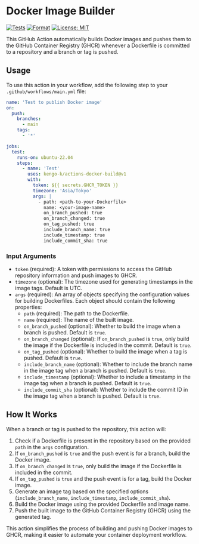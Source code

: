 # Docker Image Builder

[![Tests](https://github.com/kengo-k/smart-docker-build/actions/workflows/test.yml/badge.svg?branch=main)](https://github.com/kengo-k/smart-docker-build/actions/workflows/test.yml)
[![Format](https://github.com/kengo-k/smart-docker-build/actions/workflows/format.yml/badge.svg?branch=main)](https://github.com/kengo-k/smart-docker-build/actions/workflows/format.yml)
[![License: MIT](https://img.shields.io/badge/License-MIT-yellow.svg)](https://opensource.org/licenses/MIT)

This GitHub Action automatically builds Docker images and pushes them to the GitHub Container Registry (GHCR) whenever a Dockerfile is committed to a repository and a branch or tag is pushed.

## Usage

To use this action in your workflow, add the following step to your `.github/workflows/main.yml` file:

```yaml
name: 'Test to publish Docker image'
on:
  push:
    branches:
      - main
    tags:
      - '*'

jobs:
  test:
    runs-on: ubuntu-22.04
    steps:
      - name: 'Test'
        uses: kengo-k/actions-docker-build@v1
        with:
          token: ${{ secrets.GHCR_TOKEN }}
          timezone: 'Asia/Tokyo'
          args: |
            - path: <path-to-your-Dockerfile>
              name: <your-image-name>
              on_branch_pushed: true
              on_branch_changed: true
              on_tag_pushed: true
              include_branch_name: true
              include_timestamp: true
              include_commit_sha: true
```

### Input Arguments

- `token` (required): A token with permissions to access the GitHub repository information and push images to GHCR.
- `timezone` (optional): The timezone used for generating timestamps in the image tags. Default is UTC.
- `args` (required): An array of objects specifying the configuration values for building Dockerfiles. Each object should contain the following properties:
  - `path` (required): The path to the Dockerfile.
  - `name` (required): The name of the built image.
  - `on_branch_pushed` (optional): Whether to build the image when a branch is pushed. Default is `true`.
  - `on_branch_changed` (optional): If `on_branch_pushed` is `true`, only build the image if the Dockerfile is included in the commit. Default is `true`.
  - `on_tag_pushed` (optional): Whether to build the image when a tag is pushed. Default is `true`.
  - `include_branch_name` (optional): Whether to include the branch name in the image tag when a branch is pushed. Default is `true`.
  - `include_timestamp` (optional): Whether to include a timestamp in the image tag when a branch is pushed. Default is `true`.
  - `include_commit_sha` (optional): Whether to include the commit ID in the image tag when a branch is pushed. Default is `true`.

## How It Works

When a branch or tag is pushed to the repository, this action will:

1. Check if a Dockerfile is present in the repository based on the provided `path` in the `args` configuration.
2. If `on_branch_pushed` is `true` and the push event is for a branch, build the Docker image.
3. If `on_branch_changed` is `true`, only build the image if the Dockerfile is included in the commit.
4. If `on_tag_pushed` is `true` and the push event is for a tag, build the Docker image.
5. Generate an image tag based on the specified options (`include_branch_name`, `include_timestamp`, `include_commit_sha`).
6. Build the Docker image using the provided Dockerfile and image name.
7. Push the built image to the GitHub Container Registry (GHCR) using the generated tag.

This action simplifies the process of building and pushing Docker images to GHCR, making it easier to automate your container deployment workflow.
